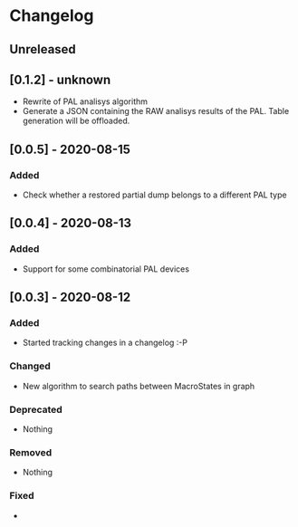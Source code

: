 # Changelog

## Unreleased

## [0.1.2] - unknown

- Rewrite of PAL analisys algorithm
- Generate a JSON containing the RAW analisys results of the PAL. Table generation will be offloaded.

## [0.0.5] - 2020-08-15

### Added

- Check whether a restored partial dump belongs to a different PAL type

## [0.0.4] - 2020-08-13

### Added

- Support for some combinatorial PAL devices

## [0.0.3] - 2020-08-12

### Added

- Started tracking changes in a changelog :-P

### Changed

- New algorithm to search paths between MacroStates in graph

### Deprecated

- Nothing

### Removed

- Nothing

### Fixed

- 
